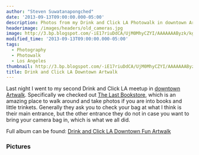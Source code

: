 ```yaml
---
author: "Steven Suwatanapongched"
date: '2013-09-13T09:00:00.000-05:00'
description: Photos from my Drink and Click LA Photowalk in downtown Artwalk.
headerimage: /images/headers/old_cameras.jpg
image: http://3.bp.blogspot.com/-iE17riuDdCA/UjM0MhyCZYI/AAAAAAAByzk/kgqHbG0vXVA/s800/2013-09-12%2Bat%2B20-32-38.jpg
modified_time: '2013-09-13T09:00:00.000-05:00'
tags:
  - Photography
  - Photowalk
  - Los Angeles
thumbnail: http://3.bp.blogspot.com/-iE17riuDdCA/UjM0MhyCZYI/AAAAAAAByzk/kgqHbG0vXVA/s600/2013-09-12%2Bat%2B20-32-38.jpg
title: Drink and Click LA Downtown Artwalk
---
```



Last night I went to my second Drink and Click LA meetup in [downtown Artwalk](http://downtownartwalk.org/). Specifically we checked out [The Last Bookstore](http://lastbookstorela.com/), which is an amazing place to walk around and take photos if you are into books and little trinkets. Generally they ask you to check your bag at what I think is their main entrance, but the other entrance they do not in case you want to bring your camera bag in, which is what we all did.

Full album can be found: [Drink and Click LA Downtown Fun Artwalk](https://www.facebook.com/media/set/?set=a.570173973047631.1073741834.408588035872893&type=3)

### Pictures

<img   src="http://4.bp.blogspot.com/-4a29F5LxFyk/UjM0Mp74yjI/AAAAAAABiIg/NUdais7EZVY/s800/2013-09-12%2Bat%2B20-18-23.jpg" alt="" />

<img   src="http://4.bp.blogspot.com/-9_JFlJQBaRE/UjM0MsZNcvI/AAAAAAABiJE/tMst6AaNa-0/s800/2013-09-12%2Bat%2B20-30-58.jpg" alt="" />

<img   src="http://3.bp.blogspot.com/-iE17riuDdCA/UjM0MhyCZYI/AAAAAAAByzk/kgqHbG0vXVA/s800/2013-09-12%2Bat%2B20-32-38.jpg" alt="" />

<img   src="http://2.bp.blogspot.com/-dSMKY4ceDZI/UjM0Mk3S49I/AAAAAAABiHM/0zeBGyCadJw/s800/2013-09-12%2Bat%2B20-42-22.jpg" alt="" />

<img   src="http://2.bp.blogspot.com/-Z9Tpf6hwNBU/UjM0MpOaQbI/AAAAAAAByzo/0Xbmwuv7Qp0/s800/2013-09-12%2Bat%2B20-42-37.jpg" alt="" />

<img   src="http://2.bp.blogspot.com/-d_Gb6Ef-bis/UjM0MqSeTmI/AAAAAAABiGI/jdts5FCuIVg/s800/2013-09-12%2Bat%2B20-59-53.jpg" alt="" />

<img   src="http://1.bp.blogspot.com/-81-q_Nd9zU0/UjM0MicRA5I/AAAAAAABiGw/mJvi8mwB7u4/s800/2013-09-12%2Bat%2B21-00-13.jpg" alt="" />

<img   src="http://2.bp.blogspot.com/-zE_lOxXeozM/UjM0MiWB1II/AAAAAAAByzU/Ca-F7adbwVE/s800/2013-09-12%2Bat%2B21-05-40.jpg" alt="" />